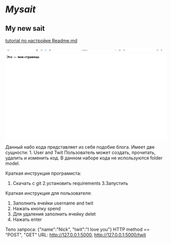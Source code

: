 #  ***Mysait***
## My new sait 
[tutorial по настройке Readme.md](https://www.youtube.com/watch?v=NXNf9aYTCZ0&t=1463s)

![my gif](https://github.com/do-ordie/Homework/blob/main/photo/Twiter.gif)




Данный набо кода представляет из себя подобие блога. 
Имеет две сущности: 1. User and Twit
Пользователь может создать, прочитать, удалить и изменить код.
В данном наборе кода не используются folder model.

Краткая инструкция програмиста:
1. Скачать с git
2.установить requirements
3.Запустить

Краткая инструкция для пользователя:
1. Заполнить ячейки username and twit
2. Нажать кнопку spend 
3. Для удаления заполнить ячейку delet
4. Нажать enter

Тело запроса: {"name":"Nick", "twit":"I love you"}
HTTP method == "POST", "GET"
URL: http://127.0.0.1:5000, http://127.0.0.1:5000/twit